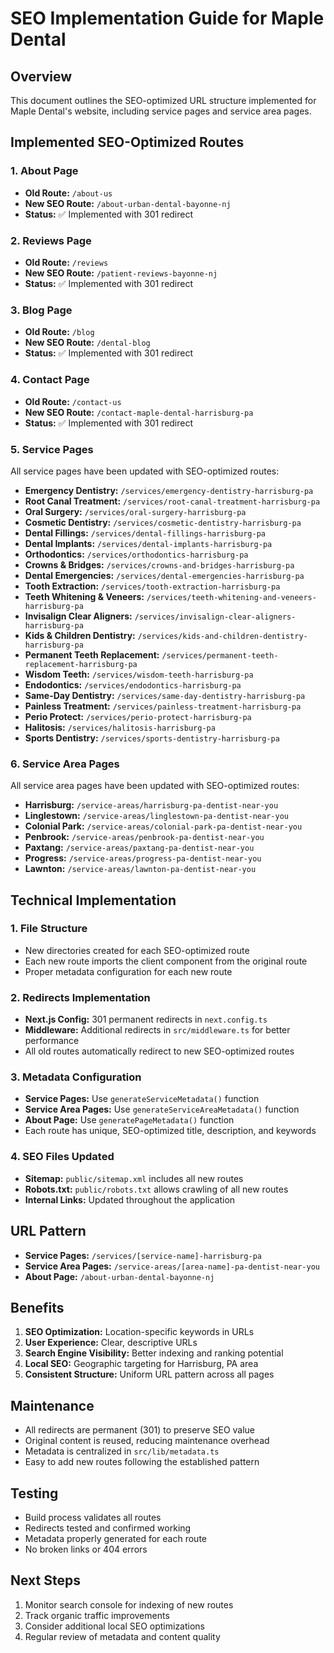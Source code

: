 # SEO Implementation Guide for Maple Dental

## Overview
This document outlines the SEO-optimized URL structure implemented for Maple Dental's website, including service pages and service area pages.

## Implemented SEO-Optimized Routes

### 1. About Page
- **Old Route:** `/about-us`
- **New SEO Route:** `/about-urban-dental-bayonne-nj`
- **Status:** ✅ Implemented with 301 redirect

### 2. Reviews Page
- **Old Route:** `/reviews`
- **New SEO Route:** `/patient-reviews-bayonne-nj`
- **Status:** ✅ Implemented with 301 redirect

### 3. Blog Page
- **Old Route:** `/blog`
- **New SEO Route:** `/dental-blog`
- **Status:** ✅ Implemented with 301 redirect

### 4. Contact Page
- **Old Route:** `/contact-us`
- **New SEO Route:** `/contact-maple-dental-harrisburg-pa`
- **Status:** ✅ Implemented with 301 redirect

### 5. Service Pages
All service pages have been updated with SEO-optimized routes:

- **Emergency Dentistry:** `/services/emergency-dentistry-harrisburg-pa`
- **Root Canal Treatment:** `/services/root-canal-treatment-harrisburg-pa`
- **Oral Surgery:** `/services/oral-surgery-harrisburg-pa`
- **Cosmetic Dentistry:** `/services/cosmetic-dentistry-harrisburg-pa`
- **Dental Fillings:** `/services/dental-fillings-harrisburg-pa`
- **Dental Implants:** `/services/dental-implants-harrisburg-pa`
- **Orthodontics:** `/services/orthodontics-harrisburg-pa`
- **Crowns & Bridges:** `/services/crowns-and-bridges-harrisburg-pa`
- **Dental Emergencies:** `/services/dental-emergencies-harrisburg-pa`
- **Tooth Extraction:** `/services/tooth-extraction-harrisburg-pa`
- **Teeth Whitening & Veneers:** `/services/teeth-whitening-and-veneers-harrisburg-pa`
- **Invisalign Clear Aligners:** `/services/invisalign-clear-aligners-harrisburg-pa`
- **Kids & Children Dentistry:** `/services/kids-and-children-dentistry-harrisburg-pa`
- **Permanent Teeth Replacement:** `/services/permanent-teeth-replacement-harrisburg-pa`
- **Wisdom Teeth:** `/services/wisdom-teeth-harrisburg-pa`
- **Endodontics:** `/services/endodontics-harrisburg-pa`
- **Same-Day Dentistry:** `/services/same-day-dentistry-harrisburg-pa`
- **Painless Treatment:** `/services/painless-treatment-harrisburg-pa`
- **Perio Protect:** `/services/perio-protect-harrisburg-pa`
- **Halitosis:** `/services/halitosis-harrisburg-pa`
- **Sports Dentistry:** `/services/sports-dentistry-harrisburg-pa`

### 6. Service Area Pages
All service area pages have been updated with SEO-optimized routes:

- **Harrisburg:** `/service-areas/harrisburg-pa-dentist-near-you`
- **Linglestown:** `/service-areas/linglestown-pa-dentist-near-you`
- **Colonial Park:** `/service-areas/colonial-park-pa-dentist-near-you`
- **Penbrook:** `/service-areas/penbrook-pa-dentist-near-you`
- **Paxtang:** `/service-areas/paxtang-pa-dentist-near-you`
- **Progress:** `/service-areas/progress-pa-dentist-near-you`
- **Lawnton:** `/service-areas/lawnton-pa-dentist-near-you`

## Technical Implementation

### 1. File Structure
- New directories created for each SEO-optimized route
- Each new route imports the client component from the original route
- Proper metadata configuration for each new route

### 2. Redirects Implementation
- **Next.js Config:** 301 permanent redirects in `next.config.ts`
- **Middleware:** Additional redirects in `src/middleware.ts` for better performance
- All old routes automatically redirect to new SEO-optimized routes

### 3. Metadata Configuration
- **Service Pages:** Use `generateServiceMetadata()` function
- **Service Area Pages:** Use `generateServiceAreaMetadata()` function
- **About Page:** Use `generatePageMetadata()` function
- Each route has unique, SEO-optimized title, description, and keywords

### 4. SEO Files Updated
- **Sitemap:** `public/sitemap.xml` includes all new routes
- **Robots.txt:** `public/robots.txt` allows crawling of all new routes
- **Internal Links:** Updated throughout the application

## URL Pattern
- **Service Pages:** `/services/[service-name]-harrisburg-pa`
- **Service Area Pages:** `/service-areas/[area-name]-pa-dentist-near-you`
- **About Page:** `/about-urban-dental-bayonne-nj`

## Benefits
1. **SEO Optimization:** Location-specific keywords in URLs
2. **User Experience:** Clear, descriptive URLs
3. **Search Engine Visibility:** Better indexing and ranking potential
4. **Local SEO:** Geographic targeting for Harrisburg, PA area
5. **Consistent Structure:** Uniform URL pattern across all pages

## Maintenance
- All redirects are permanent (301) to preserve SEO value
- Original content is reused, reducing maintenance overhead
- Metadata is centralized in `src/lib/metadata.ts`
- Easy to add new routes following the established pattern

## Testing
- Build process validates all routes
- Redirects tested and confirmed working
- Metadata properly generated for each route
- No broken links or 404 errors

## Next Steps
1. Monitor search console for indexing of new routes
2. Track organic traffic improvements
3. Consider additional local SEO optimizations
4. Regular review of metadata and content quality
